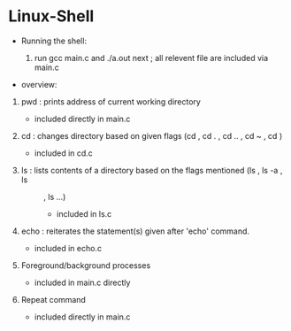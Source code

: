 # Linux-Shell
- Running the shell:
  1. run gcc main.c and ./a.out next ; all relevent file are included via main.c

- overview:
 1. pwd : prints address of current working directory
    - included directly in main.c

 2. cd :  changes directory based on given flags (cd , cd . , cd .. , cd ~ , cd <directory path>)
    - included in cd.c

 3. ls : lists contents of a directory based on the flags mentioned (ls , ls -a , ls <dir> , ls <dir1> <dir2> ...)
    - included in ls.c 

 4. echo : reiterates the statement(s) given after 'echo' command.
    - included in echo.c

 5. Foreground/background processes
    - included in main.c directly

 6. Repeat command 
    - included directly in main.c
